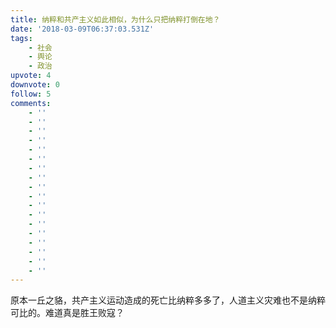 ```yaml
---
title: 纳粹和共产主义如此相似，为什么只把纳粹打倒在地？
date: '2018-03-09T06:37:03.531Z'
tags:
    - 社会
    - 舆论
    - 政治
upvote: 4
downvote: 0
follow: 5
comments:
    - ''
    - ''
    - ''
    - ''
    - ''
    - ''
    - ''
    - ''
    - ''
    - ''
    - ''
    - ''
    - ''
    - ''
    - ''
    - ''
    - ''
    - ''
---
```


原本一丘之貉，共产主义运动造成的死亡比纳粹多多了，人道主义灾难也不是纳粹可比的。难道真是胜王败寇？
